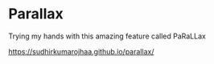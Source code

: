 # Parallax 
Trying my hands with this amazing feature called PaRaLLax


https://sudhirkumarojhaa.github.io/parallax/
